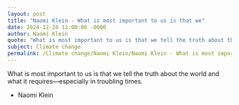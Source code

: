 ```yaml
---
layout: post
title: "Naomi Klein - What is most important to us is that we"
date: 2024-12-28 12:00:00 -0000
author: Naomi Klein
quote: "What is most important to us is that we tell the truth about the world and what it requires—especially in troubling times."
subject: Climate change
permalink: /Climate change/Naomi Klein/Naomi Klein - What is most important to us is that we
---
```


What is most important to us is that we tell the truth about the world and what it requires—especially in troubling times.

- Naomi Klein
